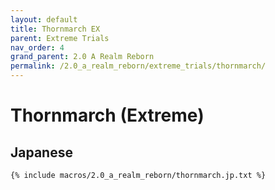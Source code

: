 ```yaml
---
layout: default
title: Thornmarch EX
parent: Extreme Trials
nav_order: 4
grand_parent: 2.0 A Realm Reborn
permalink: /2.0_a_realm_reborn/extreme_trials/thornmarch/
---
```


# Thornmarch (Extreme)

## Japanese
```
{% include macros/2.0_a_realm_reborn/thornmarch.jp.txt %}
```

<script data-goatcounter="https://tuufless.goatcounter.com/count"
        async src="//gc.zgo.at/count.js"></script>
